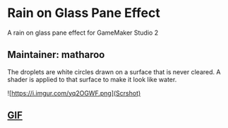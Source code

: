 # Rain on Glass Pane Effect
A rain on glass pane effect for GameMaker Studio 2

## Maintainer: matharoo

The droplets are white circles drawn on a surface that is never cleared. A shader is applied to that surface to make it look like water.

![https://i.imgur.com/yq2OGWF.png](Scrshot)

## [GIF](https://imgur.com/a/UorLn)
